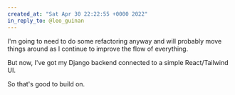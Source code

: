 ```yaml
---
created_at: "Sat Apr 30 22:22:55 +0000 2022"
in_reply_to: @leo_guinan
---
```


I'm going to need to do some refactoring anyway and will probably move things around as I continue to improve the flow of everything. 

But now, I've got my Django backend connected to a simple React/Tailwind UI. 

So that's good to build on.
